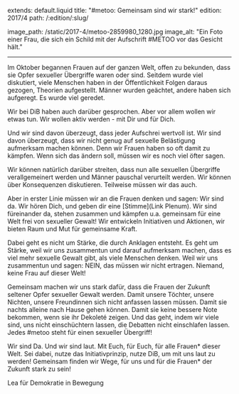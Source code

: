 extends: default.liquid
title: "#metoo: Gemeinsam sind wir stark!"
edition: 2017/4
path: /:edition/:slug/

image_path: /static/2017-4/metoo-2859980_1280.jpg
image_alt: "Ein Foto einer Frau, die sich ein Schild mit der Aufschrift #METOO vor das Gesicht hält."

---

Im Oktober begannen Frauen auf der ganzen Welt, offen zu bekunden, dass sie Opfer sexueller Übergriffe waren oder sind. Seitdem wurde viel diskutiert, viele Menschen haben in der Öffentlichkeit Folgen daraus gezogen, Theorien aufgestellt. Männer wurden geächtet, andere haben sich aufgeregt. Es wurde viel geredet. 

Wir bei DiB haben auch darüber gesprochen. Aber vor allem wollen wir etwas tun. Wir wollen aktiv werden - mit Dir und für Dich.

Und wir sind davon überzeugt, dass jeder Aufschrei wertvoll ist. Wir sind davon überzeugt, dass wir nicht genug auf sexuelle Belästigung aufmerksam machen können. Denn wir Frauen haben so oft damit zu kämpfen. Wenn sich das ändern soll, müssen wir es noch viel öfter sagen.

Wir können natürlich darüber streiten, dass nun alle sexuellen Übergriffe verallgemeinert werden und Männer pauschal verurteilt werden. Wir können über Konsequenzen diskutieren. Teilweise müssen wir das auch.

Aber in erster Linie müssen wir an die Frauen denken und sagen: Wir sind da. Wir hören Dich, und geben dir eine [Stimme](Link Plenum). Wir sind füreinander da, stehen zusammen und kämpfen u.a. gemeinsam für eine Welt frei von sexueller Gewalt! Wir entwickeln Initiativen und Aktionen, wir bieten Raum und Mut für gemeinsame Kraft.

Dabei geht es nicht um Stärke, die durch Anklagen entsteht. Es geht um Stärke, weil wir uns zusammentun und darauf aufmerksam machen, dass es viel mehr sexuelle Gewalt gibt, als viele Menschen denken. Weil wir uns zusammentun und sagen: NEIN, das müssen wir nicht ertragen. Niemand, keine Frau auf dieser Welt!   

Gemeinsam machen wir uns stark dafür, dass die Frauen der Zukunft seltener Opfer sexueller Gewalt werden. Damit unsere Töchter, unsere Nichten, unsere Freundinnen sich nicht anfassen lassen müssen. Damit sie nachts alleine nach Hause gehen können. Damit sie keine bessere Note bekommen, wenn sie ihr Dekoleté zeigen. 
Und das geht, indem wir viele sind, uns nicht einschüchtern lassen, die Debatten nicht einschlafen lassen. Jedes #metoo steht für einen sexueller Übergriff!

Wir sind Da. Und wir sind laut. Mit Euch, für Euch, für alle Frauen* dieser Welt. Sei dabei, nutze das Initiativprinzip, nutze DiB, um mit uns laut zu werden! Gemeinsam finden wir Wege, für uns und für die Frauen* der Zukunft stark zu sein!

Lea
für Demokratie in Bewegung


